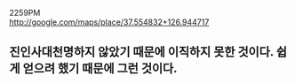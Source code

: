 2259PM  
http://google.com/maps/place/37.554832+126.944717  
  
진인사대천명하지 않았기 때문에 이직하지 못한 것이다. 쉽게 얻으려 했기 때문에 그런 것이다. 
----------
  